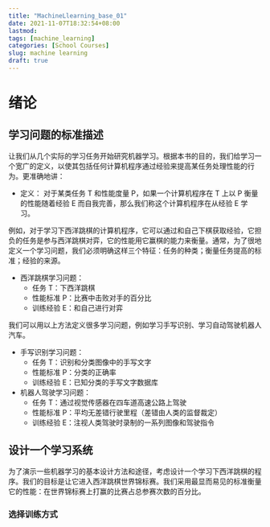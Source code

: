```yaml
---
title: "MachineLlearning_base_01"
date: 2021-11-07T18:32:54+08:00
lastmod:
tags: [machine_learning]
categories: [School Courses]
slug: machine learning
draft: true
---
```

# 绪论
## 学习问题的标准描述
让我们从几个实际的学习任务开始研究机器学习。根据本书的目的，我们给学习一个宽广的定义，以使其包括任何计算机程序通过经验来提高某任务处理性能的行为。更准确地讲：
- 定义： 对于某类任务 T 和性能度量 P，如果一个计算机程序在 T 上以 P 衡量的性能随着经验 E 而自我完善，那么我们称这个计算机程序在从经验 E 学习。

例如，对于学习下西洋跳棋的计算机程序，它可以通过和自己下棋获取经验，它担负的任务是参与西洋跳棋对弈，它的性能用它赢棋的能力来衡量。通常，为了很地定义一个学习问题，我们必须明确这样三个特征：任务的种类；衡量任务提高的标准；经验的来源。
- 西洋跳棋学习问题：
    - 任务 T：下西洋跳棋
    - 性能标准 P：比赛中击败对手的百分比
    - 训练经验 E：和自己进行对弈

我们可以用以上方法定义很多学习问题，例如学习手写识别、学习自动驾驶机器人汽车。
- 手写识别学习问题：
    - 任务 T：识别和分类图像中的手写文字
    - 性能标准 P：分类的正确率
    - 训练经验 E：已知分类的手写文字数据库
- 机器人驾驶学习问题：
    - 任务 T：通过视觉传感器在四车道高速公路上驾驶
    - 性能标准 P：平均无差错行驶里程（差错由人类的监督裁定）
    - 训练经验 E：注视人类驾驶时录制的一系列图像和驾驶指令
## 设计一个学习系统
为了演示一些机器学习的基本设计方法和途径，考虑设计一个学习下西洋跳棋的程序。我们的目标是让它进入西洋跳棋世界锦标赛。我们采用最显而易见的标准衡量它的性能：在世界锦标赛上打赢的比赛占总参赛次数的百分比。
### 选择训练方式

